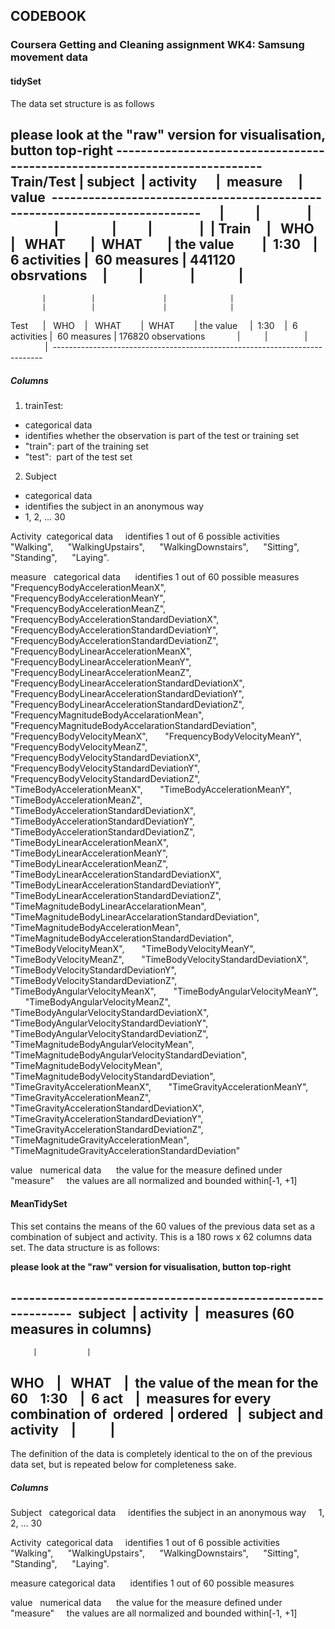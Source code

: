 ## CODEBOOK

### Coursera Getting and Cleaning assignment WK4: Samsung movement data

#### tidySet

The data set structure is as follows 

**please look at the "raw" version for visualisation, button top-right**
---------------------------------------------------------------------------  
Train/Test | subject  | activity      |  measure     | value 
---------------------------------------------------------------------------     
           |          |               |              |       
           |          |               |              |
 Train     |   WHO    |   WHAT        |  WHAT        | the value        
           |  1:30    |  6 activities |  60 measures | 441120 obsrvations    
           |          |               |              |  
---------------------------------------------------------------------------
           |          |               |              |       
           |          |               |              | 
 Test      |   WHO    |   WHAT        |  WHAT        | the value    
           |  1:30    |  6 activities |  60 measures | 176820 observations             |          |               |              |  ---------------------------------------------------------------------------
           
##### Columns 

1. trainTest:  
  + categorical data
  + identifies whether the observation is part of the test or training set    
  + "train": part of the training set    
  + "test":  part of the test set     
            
2. Subject     
 + categorical data    
 + identifies the subject in an anonymous way    
 + 1, 2, ... 30     
            
Activity    categorical data    
            identifies 1 out of 6 possible activities 
              "Walking",     
              "WalkingUpstairs",     
              "WalkingDownstairs",     
              "Sitting",     
              "Standing",     
              "Laying".      
            
measure     categorical data     
            identifies 1 out of 60 possible measures      
              "FrequencyBodyAccelerationMeanX",     
              "FrequencyBodyAccelerationMeanY",      
              "FrequencyBodyAccelerationMeanZ",     
              "FrequencyBodyAccelerationStandardDeviationX",      
              "FrequencyBodyAccelerationStandardDeviationY", 
              "FrequencyBodyAccelerationStandardDeviationZ",
              "FrequencyBodyLinearAccelerationMeanX",    
              "FrequencyBodyLinearAccelerationMeanY",      
              "FrequencyBodyLinearAccelerationMeanZ",      
              "FrequencyBodyLinearAccelerationStandardDeviationX",      
              "FrequencyBodyLinearAccelerationStandardDeviationY",      
              "FrequencyBodyLinearAccelerationStandardDeviationZ",      
              "FrequencyMagnitudeBodyAccelarationMean",      
              "FrequencyMagnitudeBodyAccelarationStandardDeviation",     
              "FrequencyBodyVelocityMeanX",      
              "FrequencyBodyVelocityMeanY",      
              "FrequencyBodyVelocityMeanZ",      
              "FrequencyBodyVelocityStandardDeviationX",      
              "FrequencyBodyVelocityStandardDeviationY",      
              "FrequencyBodyVelocityStandardDeviationZ",      
              "TimeBodyAccelerationMeanX",      
              "TimeBodyAccelerationMeanY",      
              "TimeBodyAccelerationMeanZ",      
              "TimeBodyAccelerationStandardDeviationX",      
              "TimeBodyAccelerationStandardDeviationY",      
              "TimeBodyAccelerationStandardDeviationZ",      
              "TimeBodyLinearAccelerationMeanX",      
              "TimeBodyLinearAccelerationMeanY",      
              "TimeBodyLinearAccelerationMeanZ",      
              "TimeBodyLinearAccelerationStandardDeviationX",      
              "TimeBodyLinearAccelerationStandardDeviationY",      
              "TimeBodyLinearAccelerationStandardDeviationZ",      
              "TimeMagnitudeBodyLinearAccelarationMean",      
              "TimeMagnitudeBodyLinearAccelarationStandardDeviation",     
              "TimeMagnitudeBodyAccelerationMean",       
              "TimeMagnitudeBodyAccelerationStandardDeviation",      
              "TimeBodyVelocityMeanX",      
              "TimeBodyVelocityMeanY",      
              "TimeBodyVelocityMeanZ",      
              "TimeBodyVelocityStandardDeviationX",      
              "TimeBodyVelocityStandardDeviationY",      
              "TimeBodyVelocityStandardDeviationZ",      
              "TimeBodyAngularVelocityMeanX",      
              "TimeBodyAngularVelocityMeanY",      
              "TimeBodyAngularVelocityMeanZ",      
              "TimeBodyAngularVelocityStandardDeviationX",      
              "TimeBodyAngularVelocityStandardDeviationY",      
              "TimeBodyAngularVelocityStandardDeviationZ",      
              "TimeMagnitudeBodyAngularVelocityMean",      
              "TimeMagnitudeBodyAngularVelocityStandardDeviation",      
              "TimeMagnitudeBodyVelocityMean",      
              "TimeMagnitudeBodyVelocityStandardDeviation",      
              "TimeGravityAccelerationMeanX",      
              "TimeGravityAccelerationMeanY",      
              "TimeGravityAccelerationMeanZ",      
              "TimeGravityAccelerationStandardDeviationX",      
              "TimeGravityAccelerationStandardDeviationY",      
              "TimeGravityAccelerationStandardDeviationZ",      
              "TimeMagnitudeGravityAccelerationMean",      
              "TimeMagnitudeGravityAccelerationStandardDeviation"      
              
value       numerical data     
            the value for the measure defined under "measure"    
            the values are all normalized and bounded within[-1, +1]        



#### MeanTidySet

This set contains the means of the 60 values of the previous data set as a combination of subject and activity. This is a 180 rows x 62 columns data set. The data structure is as follows: 

**please look at the "raw" version for visualisation, button top-right**


-------------------------------------------------------------  
subject  | activity  |  measures (60 measures in columns)  
-------------------------------------------------------------
         |           | 
  WHO    |   WHAT    |  the value of the mean for the 60   
 1:30    |  6 act    |  measures for every combination of 
ordered  | ordered   |  subject and activity   
         |           |            
-------------------------------------------------------------

The definition of the data is completely identical to the on of the previous data set, but is repeated below for completeness sake.

##### Columns 

Subject   categorical data    
          identifies the subject in an anonymous way    
          1, 2, ... 30     
          
Activity  categorical data    
          identifies 1 out of 6 possible activities
            "Walking",     
            "WalkingUpstairs",     
            "WalkingDownstairs",     
            "Sitting",     
            "Standing",     
            "Laying".      
            
measure    categorical data     
           identifies 1 out of 60 possible measures
           
value      numerical data     
           the value for the measure defined under "measure"    
           the values are all normalized and bounded within[-1, +1]
